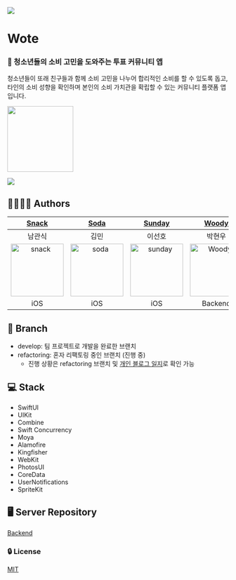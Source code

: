 ![](https://velog.velcdn.com/images/snack/post/1289cfaa-174a-4aa0-9050-ff8d86fa9c86/image.jpg)
# Wote

### 📱 청소년들의 소비 고민을 도와주는 투표 커뮤니티 앱
청소년들이 또래 친구들과 함께 소비 고민을 나누어 합리적인 소비를 할 수 있도록 돕고, 타인의 소비 성향을 확인하며 본인의 소비 가치관을 확립할 수 있는 커뮤니티 플랫폼 앱입니다.

<a href="https://apps.apple.com/kr/app/wote/id6470252868">
  <img src="https://velog.velcdn.com/images/snack/post/94ad7dd8-81cb-4b05-8ad8-31a8d579d23e/image.png"width="150"/>
</a>

![](https://velog.velcdn.com/images/snack/post/d76069e9-fefb-477d-91e4-9ed5eb029a22/image.jpg)

## 👨‍👩‍👧‍👦 Authors
<div>

| [Snack](https://github.com/snacknam) | [Soda](https://github.com/minnnidev) | [Sunday](https://github.com/sunhofficial) | [Woody](https://github.com/migusdn) | [Pin](https://github.com/pingse) | [Sia](https://github.com/hansn777) |
|:-----------------------------------:|:------------------------------------:|:---------------------------------------:|:-----------------------------------:|:-------------------------------:|:----------------------------------:|
| 남관식 | 김민 | 이선호 | 박현우 | 김용주 | 한선호 |
| <img width="120" alt="snack" src="https://avatars.githubusercontent.com/u/110089773?v=4"> | <img width="120" alt="soda" src="https://github.com/migusdn/Wote/assets/44918187/82df8d78-65f5-401a-986a-1ede0bfdfad0"> | <img width="120" alt="sunday" src="https://github.com/migusdn/Wote/assets/44918187/315862cb-c6d2-4e82-a568-196fbc9004e0"> | <img width="120" alt="Woody" src="https://github.com/DeveloperAcademy-POSTECH/2HoSeon-Server/assets/54494793/1d308d29-b5c6-4265-a0f3-6b45b5f91019"> | <img width="120" alt="pin" src="https://user-images.githubusercontent.com/54494793/236249499-c216965e-333a-495a-a9f5-e9842fc47c28.png"> | <img width="120" alt="sia" src="https://github.com/migusdn/Wote/assets/44918187/e4d9b3e1-5076-4f1e-8e56-e892ea235c12"> |
| iOS | iOS | iOS | Backend | Backend | UI/UX |
  
</div>

## 🎄 Branch

* develop: 팀 프로젝트로 개발을 완료한 브랜치
* refactoring: 혼자 리팩토링 중인 브랜치 (진행 중)
    * 진행 상황은 refactoring 브랜치 및 [개인 블로그 일지](https://velog.io/@minnnidev/SwiftUI-팀-프로젝트-혼자-리팩토링하기-0)로 확인 가능

## 💻 Stack
- SwiftUI
- UIKit
- Combine
- Swift Concurrency
- Moya
- Alamofire
- Kingfisher
- WebKit
- PhotosUI
- CoreData
- UserNotifications
- SpriteKit

## 🖥️ Server Repository
[Backend](https://github.com/DeveloperAcademy-POSTECH/MacC-Team8-2HoSun-Server)

### 🔒 License
[MIT](https://choosealicense.com/licenses/mit/)
